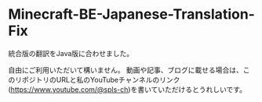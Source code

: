 # Minecraft-BE-Japanese-Translation-Fix
統合版の翻訳をJava版に合わせました。

自由にご利用いただいて構いません。
動画や記事、ブログに載せる場合は、このリポジトリのURLと私のYouTubeチャンネルのリンク(https://www.youtube.com/@spls-ch)を書いていただけるとうれしいです。
